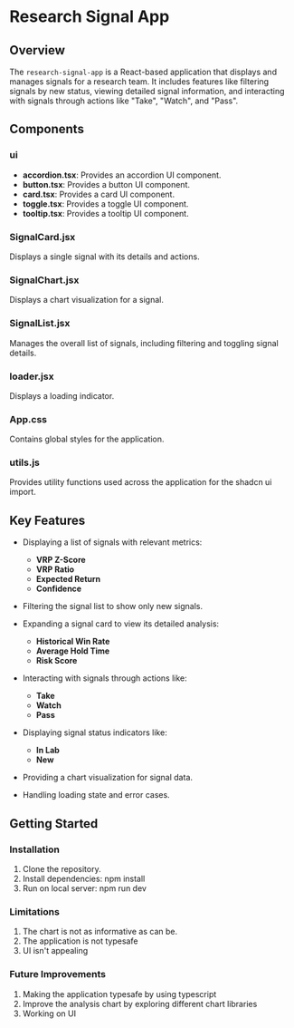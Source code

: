 # Research Signal App

## Overview

The `research-signal-app` is a React-based application that displays and manages signals for a research team. It includes features like filtering signals by new status, viewing detailed signal information, and interacting with signals through actions like "Take", "Watch", and "Pass".

## Components

### ui
- **accordion.tsx**: Provides an accordion UI component.
- **button.tsx**: Provides a button UI component.
- **card.tsx**: Provides a card UI component.
- **toggle.tsx**: Provides a toggle UI component.
- **tooltip.tsx**: Provides a tooltip UI component.

### SignalCard.jsx
Displays a single signal with its details and actions.

### SignalChart.jsx
Displays a chart visualization for a signal.

### SignalList.jsx
Manages the overall list of signals, including filtering and toggling signal details.

### loader.jsx
Displays a loading indicator.

### App.css
Contains global styles for the application.

### utils.js
Provides utility functions used across the application for the shadcn ui import.

## Key Features

- Displaying a list of signals with relevant metrics:
  - **VRP Z-Score**
  - **VRP Ratio**
  - **Expected Return**
  - **Confidence**
  
- Filtering the signal list to show only new signals.
- Expanding a signal card to view its detailed analysis:
  - **Historical Win Rate**
  - **Average Hold Time**
  - **Risk Score**
  
- Interacting with signals through actions like:
  - **Take**
  - **Watch**
  - **Pass**
  
- Displaying signal status indicators like:
  - **In Lab**
  - **New**
  
- Providing a chart visualization for signal data.
- Handling loading state and error cases.

## Getting Started

### Installation

1. Clone the repository.
2. Install dependencies:
    npm install
3. Run on local server:
    npm run dev



### Limitations
1. The chart is not as informative as can be.
2. The application is not typesafe
3. UI isn't appealing

### Future Improvements
1. Making the application typesafe by using typescript
2. Improve the analysis chart by exploring different chart libraries
3. Working on UI